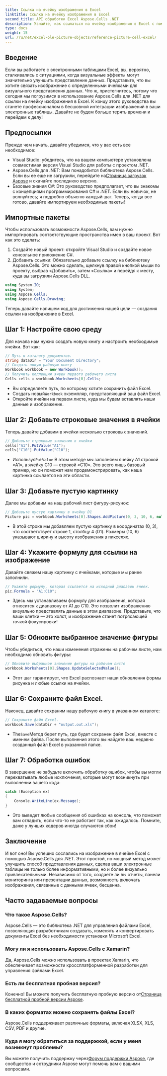 ```yaml
---
title: Ссылка на ячейку изображения в Excel
linktitle: Ссылка на ячейку изображения в Excel
second_title: API обработки Excel Aspose.Cells .NET
description: Узнайте, как ссылаться на ячейку изображения в Excel с помощью Aspose.Cells для .NET с помощью этого пошагового руководства. Улучшите свои электронные таблицы.
type: docs
weight: 15
url: /ru/net/excel-ole-picture-objects/reference-picture-cell-excel/
---
```

## Введение
Если вы работаете с электронными таблицами Excel, вы, вероятно, сталкивались с ситуациями, когда визуальные эффекты могут значительно улучшить представление данных. Представьте, что вы хотите связать изображение с определенными ячейками для визуального представления данных. Что ж, пристегнитесь, потому что сегодня мы погрузимся в использование Aspose.Cells для .NET для ссылки на ячейку изображения в Excel. К концу этого руководства вы станете профессионалом в бесшовной интеграции изображений в ваши электронные таблицы. Давайте не будем больше терять времени и перейдем к делу!
## Предпосылки
Прежде чем начать, давайте убедимся, что у вас есть все необходимое:
- Visual Studio: убедитесь, что на вашем компьютере установлена совместимая версия Visual Studio для работы с проектом .NET.
- Aspose.Cells для .NET: Вам понадобится библиотека Aspose.Cells. Если вы ее еще не загрузили, перейдите на[Страница загрузок Aspose](https://releases.aspose.com/cells/net/) и скачайте последнюю версию.
- Базовые знания C#: Это руководство предполагает, что вы знакомы с концепциями программирования C# и .NET. Если вы новичок, не волнуйтесь; я подробно объясню каждый шаг.
Теперь, когда все готово, давайте импортируем необходимые пакеты!
## Импортные пакеты
Чтобы использовать возможности Aspose.Cells, вам нужно импортировать соответствующие пространства имен в ваш проект. Вот как это сделать:
1. Создайте новый проект: откройте Visual Studio и создайте новое консольное приложение C#.
2. Добавить ссылки: Обязательно добавьте ссылку на библиотеку Aspose.Cells. Это можно сделать, щелкнув правой кнопкой мыши по проекту, выбрав «Добавить», затем «Ссылка» и перейдя к месту, куда вы загрузили Aspose.Cells DLL.
```csharp
using System.IO;
using System;
using Aspose.Cells;
using Aspose.Cells.Drawing;
```
Теперь давайте напишем код для достижения нашей цели — создания ссылки на изображение в Excel.
## Шаг 1: Настройте свою среду
Для начала нам нужно создать новую книгу и настроить необходимые ячейки. Вот как:
```csharp
// Путь к каталогу документов.
string dataDir = "Your Document Directory";
// Создать новую рабочую книгу
Workbook workbook = new Workbook();
// Получить коллекцию ячеек первого рабочего листа
Cells cells = workbook.Worksheets[0].Cells;
```
 
- Вы определяете путь, по которому хотите сохранить файл Excel.
-  Создать новый`Workbook` экземпляр, представляющий ваш файл Excel.
- Откройте ячейки на первом листе, куда мы будем вставлять наши данные и изображение.
## Шаг 2: Добавьте строковые значения в ячейки
Теперь давайте добавим в ячейки несколько строковых значений. 
```csharp
// Добавьте строковые значения в ячейки
cells["A1"].PutValue("A1");
cells["C10"].PutValue("C10");
```
 
-  Используя`PutValue` В этом методе мы заполняем ячейку A1 строкой «A1», а ячейку C10 — строкой «C10». Это всего лишь базовый пример, но он поможет нам продемонстрировать, как наша картинка ссылается на эти области.
## Шаг 3: Добавьте пустую картинку
Далее мы добавим на наш рабочий лист фигуру-рисунок:
```csharp
// Добавьте пустую картинку в ячейку D1
Picture pic = workbook.Worksheets[0].Shapes.AddPicture(0, 3, 10, 6, null);
```
 
- В этой строке мы добавляем пустую картинку в координатах (0, 3), что соответствует строке 1, столбцу 4 (D1). Размеры (10, 6) указывают ширину и высоту изображения в пикселях.
## Шаг 4: Укажите формулу для ссылки на изображение
Давайте свяжем нашу картинку с ячейками, которые мы ранее заполнили.
```csharp
// Укажите формулу, которая ссылается на исходный диапазон ячеек.
pic.Formula = "A1:C10";
```

- Здесь мы устанавливаем формулу для изображения, которая относится к диапазону от A1 до C10. Это позволит изображению визуально представлять данные в этом диапазоне. Представьте, что ваши клетки — это холст, и изображение станет потрясающей точкой фокусировки!
## Шаг 5: Обновите выбранное значение фигуры
Чтобы убедиться, что наши изменения отражены на рабочем листе, нам необходимо обновить фигуры:
```csharp
// Обновите выбранное значение фигуры на рабочем листе
workbook.Worksheets[0].Shapes.UpdateSelectedValue();
```

- Этот шаг гарантирует, что Excel распознает наши обновления формы рисунка и любые ссылки на ячейки.
## Шаг 6: Сохраните файл Excel.
Наконец, давайте сохраним нашу рабочую книгу в указанном каталоге:
```csharp
// Сохраните файл Excel.
workbook.Save(dataDir + "output.out.xls");
```

-  The`Save`Метод берет путь, где будет сохранен файл Excel, вместе с именем файла. После выполнения этого вы найдете ваш недавно созданный файл Excel в указанной папке.
## Шаг 7: Обработка ошибок
В завершение не забудьте включить обработку ошибок, чтобы вы могли перехватывать любые исключения, которые могут возникнуть при выполнении вашего кода:
```csharp
catch (Exception ex)
{
    Console.WriteLine(ex.Message);
}
```

- Это выведет любые сообщения об ошибках на консоль, что поможет вам отладить, если что-то не работает так, как ожидалось. Помните, даже у лучших кодеров иногда случаются сбои!
## Заключение
И вот оно! Вы успешно сослались на изображение в ячейке Excel с помощью Aspose.Cells для .NET. Этот простой, но мощный метод может улучшить способ представления данных, сделав ваши электронные таблицы не только более информативными, но и более визуально привлекательными. Независимо от того, создаете ли вы отчеты, панели мониторинга или презентации данных, возможность включать изображения, связанные с данными ячеек, бесценна.
## Часто задаваемые вопросы
### Что такое Aspose.Cells?
Aspose.Cells — это библиотека .NET для управления файлами Excel, позволяющая разработчикам создавать, изменять и конвертировать документы Excel без необходимости установки Microsoft Excel.
### Могу ли я использовать Aspose.Cells с Xamarin?
Да, Aspose.Cells можно использовать в проектах Xamarin, что обеспечивает возможности кроссплатформенной разработки для управления файлами Excel.
### Есть ли бесплатная пробная версия?
 Конечно! Вы можете получить бесплатную пробную версию от[Страница бесплатной пробной версии Aspose](https://releases.aspose.com/).
### В каких форматах можно сохранять файлы Excel?
Aspose.Cells поддерживает различные форматы, включая XLSX, XLS, CSV, PDF и другие.
### Куда я могу обратиться за поддержкой, если у меня возникнут проблемы?
 Вы можете получить поддержку через[Форум поддержки Aspose](https://forum.aspose.com/c/cells/9), где сообщество и сотрудники Aspose могут помочь вам с вашими вопросами.